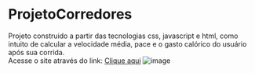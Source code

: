 # ProjetoCorredores
Projeto construido a partir das tecnologias css, javascript e html, como intuito de calcular a velocidade média, pace e o gasto calórico do usuário após sua corrida.<br>
Acesse o site através do link: <a href = 'https://marcosfantastico.github.io/ProjetoCorredores/'>Clique aqui</a>
![image](https://user-images.githubusercontent.com/79537827/137796896-6ae0f938-6637-468a-851b-c8b0c7aef491.png)
